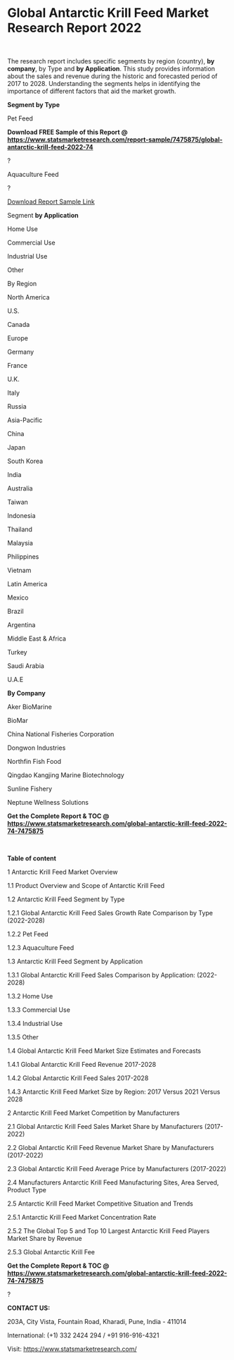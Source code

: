 <h1>Global Antarctic Krill Feed Market Research Report 2022</h1><br/><p>The research report includes specific segments by region (country), <strong>by company</strong>, by Type and <strong>by Application</strong>. This study provides information about the sales and revenue during the historic and forecasted period of 2017 to 2028. Understanding the segments helps in identifying the importance of different factors that aid the market growth.</p>
 
 
 
 <p><strong>Segment by Type</strong></p>
 
 
 
 <p>Pet Feed</p>
 
 
 
 <div><b>Download FREE Sample of this Report @ <a href="https://www.statsmarketresearch.com/download-free-sample/7475875/global-antarctic-krill-feed-2022-74">https://www.statsmarketresearch.com/report-sample/7475875/global-antarctic-krill-feed-2022-74</a></b></div>
 
 
 
 <p>? </p>
 
 
 
 <p>Aquaculture Feed</p>
 
 
 
 <p>? </p>
 
 
 
 <p><a href="https://www.statsmarketresearch.com/download-free-sample/7475875/global-antarctic-krill-feed-2022-74">Download Report Sample Link</a></p>
 
 
 
 <p>Segment <strong>by Application</strong></p>
 
 
 
 <p>Home Use</p>
 
 
 
 <p>Commercial Use</p>
 
 
 
 <p>Industrial Use</p>
 
 
 
 <p>Other</p>
 
 
 
 <p>By Region</p>
 
 
 
 <p>North America</p>
 
 
 
 <p>U.S.</p>
 
 
 
 <p>Canada</p>
 
 
 
 <p>Europe</p>
 
 
 
 <p>Germany</p>
 
 
 
 <p>France</p>
 
 
 
 <p>U.K.</p>
 
 
 
 <p>Italy</p>
 
 
 
 <p>Russia</p>
 
 
 
 <p>Asia-Pacific</p>
 
 
 
 <p>China</p>
 
 
 
 <p>Japan</p>
 
 
 
 <p>South Korea</p>
 
 
 
 <p>India</p>
 
 
 
 <p>Australia</p>
 
 
 
 <p>Taiwan</p>
 
 
 
 <p>Indonesia</p>
 
 
 
 <p>Thailand</p>
 
 
 
 <p>Malaysia</p>
 
 
 
 <p>Philippines</p>
 
 
 
 <p>Vietnam</p>
 
 
 
 <p>Latin America</p>
 
 
 
 <p>Mexico</p>
 
 
 
 <p>Brazil</p>
 
 
 
 <p>Argentina</p>
 
 
 
 <p>Middle East & Africa</p>
 
 
 
 <p>Turkey</p>
 
 
 
 <p>Saudi Arabia</p>
 
 
 
 <p>U.A.E</p>
 
 
 
 <p><strong>By Company</strong></p>
 
 
 
 <p>Aker BioMarine</p>
 
 
 
 <p>BioMar</p>
 
 
 
 <p>China National Fisheries Corporation</p>
 
 
 
 <p>Dongwon Industries</p>
 
 
 
 <p>Northfin Fish Food</p>
 
 
 
 <p>Qingdao Kangjing Marine Biotechnology</p>
 
 
 
 <p>Sunline Fishery</p>
 
 
 
 <p>Neptune Wellness Solutions</p>
 
 
 
 <div><b>Get the Complete Report & TOC @ <a href="https://www.statsmarketresearch.com/global-antarctic-krill-feed-2022-74-7475875">https://www.statsmarketresearch.com/global-antarctic-krill-feed-2022-74-7475875</a></b></div>
 
 
 
 <p><br />
 
 <b>Table of content</b></p>
 
 
 
 <p>1 Antarctic Krill Feed Market Overview<br />
 
 1.1 Product Overview and Scope of Antarctic Krill Feed<br />
 
 1.2 Antarctic Krill Feed Segment by Type<br />
 
 1.2.1 Global Antarctic Krill Feed Sales Growth Rate Comparison by Type (2022-2028)<br />
 
 1.2.2 Pet Feed<br />
 
 1.2.3 Aquaculture Feed<br />
 
 1.3 Antarctic Krill Feed Segment by Application<br />
 
 1.3.1 Global Antarctic Krill Feed Sales Comparison by Application: (2022-2028)<br />
 
 1.3.2 Home Use<br />
 
 1.3.3 Commercial Use<br />
 
 1.3.4 Industrial Use<br />
 
 1.3.5 Other<br />
 
 1.4 Global Antarctic Krill Feed Market Size Estimates and Forecasts<br />
 
 1.4.1 Global Antarctic Krill Feed Revenue 2017-2028<br />
 
 1.4.2 Global Antarctic Krill Feed Sales 2017-2028<br />
 
 1.4.3 Antarctic Krill Feed Market Size by Region: 2017 Versus 2021 Versus 2028<br />
 
 2 Antarctic Krill Feed Market Competition by Manufacturers<br />
 
 2.1 Global Antarctic Krill Feed Sales Market Share by Manufacturers (2017-2022)<br />
 
 2.2 Global Antarctic Krill Feed Revenue Market Share by Manufacturers (2017-2022)<br />
 
 2.3 Global Antarctic Krill Feed Average Price by Manufacturers (2017-2022)<br />
 
 2.4 Manufacturers Antarctic Krill Feed Manufacturing Sites, Area Served, Product Type<br />
 
 2.5 Antarctic Krill Feed Market Competitive Situation and Trends<br />
 
 2.5.1 Antarctic Krill Feed Market Concentration Rate<br />
 
 2.5.2 The Global Top 5 and Top 10 Largest Antarctic Krill Feed Players Market Share by Revenue<br />
 
 2.5.3 Global Antarctic Krill Fee</p>
 
 
 
 <div><b>Get the Complete Report & TOC @ <a href="https://www.statsmarketresearch.com/global-antarctic-krill-feed-2022-74-7475875">https://www.statsmarketresearch.com/global-antarctic-krill-feed-2022-74-7475875</a></b></div>
 
 
 
 <p>? </p>
 
 
 
 <p><b>CONTACT US:</b><br />
 
 203A, City Vista, Fountain Road, Kharadi, Pune, India - 411014<br />
 
 International: (+1) 332 2424 294 / +91 916-916-4321<br />
 
 Visit: <a href="https://www.statsmarketresearch.com/">https://www.statsmarketresearch.com/</a></p>